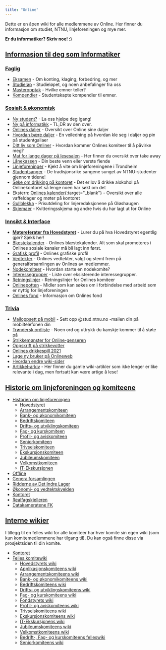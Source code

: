 ```yaml
---
title: "Online"
---
```


Dette er en åpen wiki for alle medlemmene av Online. Her finner du informasjon om studiet, NTNU, linjeforeningen og mye mer.

**Er du informatiker? Skriv noe! :)**

[Informasjon til deg som Informatiker](/wiki/online/info/)
----------------------------------------------------------

### [Faglig](/wiki/online/info/faglig/)

- [Eksamen](/wiki/online/info/faglig/eksamen/) - Om konting, klaging, forbedring, og mer
- [Studieløp](/wiki/online/info/faglig/studielop/) - Studieløpet, og noen anbefalinger fra oss
- [Masteropptak](/wiki/online/info/faglig/masteropptak/) - Hvilke emner teller?
- [Kompendier](/wiki/online/info/faglig/kompendier/) - Studentskapte kompendier til emner.

### [Sosialt & økonomisk](/wiki/online/info/sosialt-og-okonomisk/)
- [Ny student?](/wiki/online/info/sosialt-og-okonomisk/ny-student/) - La oss hjelpe deg igang!
- [Ny på informatikk](/wiki/online/ny-paa-informatikk/)  - TL;DR av den over. 
- [Onlines daljer](/wiki/online/daljer) - Oversikt over Online sine daljer
- [Hvordan bære daljer](https://online.ntnu.no/wiki/online/dalje) - En veiledning på hvordan kle seg i daljer og pin på studentgallaer
- [Ditt liv som Onliner](/wiki/online/info/sosialt-og-okonomisk/ditt-liv-som-onliner/) - Hvordan kommer Onlines komiteer til å påvirke meg?
- [Mat for lange dager på lesesalen](/wiki/online/info/sosialt-og-okonomisk/mat_for_lange_dager_pa_lesesalen/) - Her finner du oversikt over take away
- [Lånekassen](/wiki/online/info/sosialt-og-okonomisk/lanekassen/) - Din beste venn eller verste fiende
- [Linjeforeninger](/wiki/online/info/sosialt-og-okonomisk/linjeforeninger/) - Kjekt å vite om linjeforeningene i Trondheim
- [Studentsanger](/wiki/online/info/sosialt-og-okonomisk/studentsanger/) - De tradisjonsrike sangene sunget av NTNU-studenter gjennom tidene!
- [Søke om drikking på kontoret](/wiki/online/info/sosialt-og-okonomisk/soke-om-drikking-pa-kontoret/) - Det er lov å drikke alokohol på Onlinekontoret så lenge noen har søkt om det
- Ekstern: [Onlines kalender](https://www.google.com/calendar/embed?src=54v6g4v6r46qi4asf7lh5j9pcs%40group.calendar.google.com&ctz=Europe/Oslo){:target="_blank"} - Oversikt over alle vaffeldager og møter på kontoret
- [Gullblekka](/wiki/online/gullblekka/) - Prisutdeling for linjeredaksjonene på Gløshaugen
- [Skjemaer](https://online.ntnu.no/wiki/online/info/sosialt-og-okonomisk/skjemaer/) - Kvitteringsskjema og andre hvis du har lagt ut for Online

### [Innsikt & Interface](/wiki/online/info/innsikt-og-interface/)

- [**Møtereferater fra Hovedstyret**](/wiki/online/info/innsikt-og-interface/motereferater-fra-hovedstyret/) - Lurer du på hva Hovedstyret egentlig gjør? Sjekk her!
- [Blæstekalender](https://docs.google.com/spreadsheets/d/1N4c01zclcgD0xs_RtDCqOVgs2GPOZB2Tx3pO7AIZrqI/edit#gid=1408777825) - Onlines blæstekalender. Alt som skal promoteres i Onlines sosiale kanaler må bli lagt inn først.
- [Grafisk profil](/wiki/online/info/innsikt-og-interface/grafisk-profil/) - Onlines grafiske profil
- [Vedtekter](/wiki/online/info/innsikt-og-interface/vedtekter/) - Onlines vedtekter, valgt og stemt frem på generalforsamlingen av Onlines av medlemmer.
- [Nodekomiteer](/wiki/online/info/innsikt-og-interface/nodekomiteer/) - Hvordan starte en nodekomite?
- [Interessegrupper](/wiki/online/info/innsikt-og-interface/interessegrupper/) - Liste over eksisterende interessegrupper.
- [Retningslinjer](/wiki/online/info/innsikt-og-interface/retningslinjer/) - Retningslinjer for Onlines komiteer
- [Onlinepotten](https://online.ntnu.no/wiki/online/info/innsikt-og-interface/onlinepotten/) - Midler som kan søkes om i forbindelse med arbeid som er nyttig for linjeforeningen
- [Onlines fond](https://online.ntnu.no/wiki/online/info/innsikt-og-interface/onlines-fond/) - Informasjon om Onlines fond

### [Trivia](/wiki/online/info/trivia/)

- [Mailoppsett på mobil](/wiki/online/info/trivia/mailoppsett-pa-mobil/) - Sett opp @stud.ntnu.no -mailen din på mobiltelefonen din
- [Trøndersk ordliste](/wiki/online/info/trivia/trondersk-ordliste/) - Noen ord og uttrykk du kanskje kommer til å støte på
- [Strikkemønster for Online-genseren](/wiki/online/info/trivia/strikkegenser/)
- [Oppskrift på strikkevotter](/wiki/online/info/trivia/oppskrift_pa_strikkevotter/)
- [Onlines drikkespill 2021](/wiki/online/info/trivia/onlines-drikkespill-2021/)
- [Lage ny bruker på Onlineweb](/wiki/online/info/trivia/ny_bruker)
- [Hvordan endre wiki-sider](https://online.ntnu.no/wiki/online/info/trivia/hvordan-endre-wiki-sider-pa-ow/)
- [Artikkel-arkiv](/wiki/online/info/trivia/arkiv) - Her finner du gamle wiki-artikler som ikke lenger er like relevante i dag, men fortsatt kan være artige å lese!




[Historie om linjeforeningen og komiteene](/wiki/online/historie/)
----------------------------------------

- [Historien om linjeforeningen](/wiki/online/historie/om)
    - [Hovedstyret](/wiki/online/historie/hs)
    - [Arrangementskomiteen](/wiki/online/historie/arrkom)
    - [Bank- og økonomikomiteen](/wiki/online/historie/bankom)
    - [Bedriftskomiteen](/wiki/online/historie/bedkom)
    - [Drifts- og utviklingskomiteen](/wiki/online/historie/dotkom)
    - [Fag- og kurskomiteen](/wiki/online/historie/fagkom)
    - [Profil- og aviskomiteen](/wiki/online/historie/prokom)
    - [Seniorkomiteen](/wiki/online/historie/seniorkom)
    - [Trivselskomiteen](/wiki/online/historie/trikom)
    - [Ekskursjonskomiteen](/wiki/online/historie/ekskom)
    - [Jubileumskomiteen](/wiki/online/historie/jubkom)
    - [Velkomstkomiteen](/wiki/online/historie/velkom)
    - [IT-Ekskursjonen](/wiki/online/historie/itex)
- [Offline](/wiki/online/offlines-historie/)
- [Generalforsamlingen](/wiki/online/generalforsamlingen)
- [Ridderne av Det Indre Lager](/wiki/online/ridderne/)
- [Økonomi- og vedtektskvelden](/wiki/online/okogved)
- [Kontoret](/wiki/online/kontoret)
- [Realfagskjelleren](/wiki/online/realfagskjelleren)
- [Datakameratene FK](/wiki/online/datakameratenefk)

[Interne wikier](/wiki/)
--------------

I tillegg til en felles wiki for alle komiteer har hver komite sin egen wiki (som kun komitemedlemmene har tilgang til).
Du kan også finne disse via prosjektsiden til din komite.


- [Kontoret](/wiki/komiteer/kontoret/)
- [Felles komitewiki](/wiki/komiteer/)
    - [Hovedstyrets wiki](/wiki/komiteer/hovedstyret/)
    - [Applikasjonskomiteens wiki](/wiki/komiteer/appkom/)
    - [Arrangementskomiteens wiki](/wiki/komiteer/arrkom/)
    - [Bank- og økonomikomiteens wiki](/wiki/komiteer/bankom/)
    - [Bedriftskomiteens wiki](/wiki/komiteer/bedkom/)
    - [Drifts- og utviklingskomiteens wiki](/wiki/komiteer/dotkom/)
    - [Fag- og kurskomiteens wiki](/wiki/komiteer/fagkom/)
    - [Fondstyrets wiki](/wiki/komiteer/fondstyret/)
    - [Profil- og aviskomiteens wiki](/wiki/komiteer/prokom/)
    - [Trivselskomiteens wiki](/wiki/komiteer/trikom/)
    - [Ekskursjonskomiteens wiki](/wiki/komiteer/ekskom/)
    - [IT-Ekskursjonens wiki](/wiki/komiteer/it_ekskursjonen/)
    - [Jubileumskomiteens wiki](/wiki/komiteer/jubkom/)
    - [Velkomstkomiteens wiki](/wiki/komiteer/velkom/)
    - [Bedrift-, Fag- og kurskomiteens felleswiki](https://online.ntnu.no/wiki/komiteer/bedfagkom/)
    - [Seniorkomiteens wiki](/wiki/komiteer/seniorkom/)